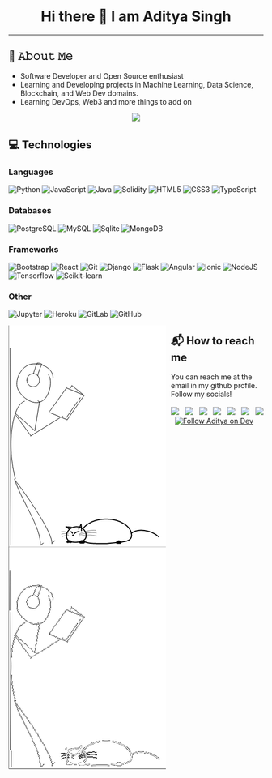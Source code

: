 <h1 align="center">Hi there 👋 I am Aditya Singh</h1>
<hr>

<!-- - 🔭 I’m currently working on ...
- 🌱 I’m currently learning ...
- 👯 I’m looking to collaborate on ...
- 🤔 I’m looking for help with ...
- 💬 Ask me about ...
- 📫 How to reach me: ...
- 😄 Pronouns: ...
- ⚡ Fun fact: ... -->

## :book: 𝙰𝚋𝚘𝚞𝚝 𝙼𝚎
- Software Developer and Open Source enthusiast
- Learning and Developing projects in Machine Learning, Data Science, Blockchain, and Web Dev domains.
- Learning DevOps, Web3 and more things to add on

<!-- ![Aditya's GitHub stats](https://github-readme-stats.vercel.app/api?username=aditya172926&show_icons=true&theme=tokyonight) -->

<p align='center'>
  <a href="#"><img src="https://github-readme-stats.vercel.app/api?username=aditya172926&show_icons=true&count_private=true&theme=tokyonight"></a>
</p>

## 💻 Technologies
### Languages
![Python](https://img.shields.io/badge/-Python-black?style=flat-square&logo=Python) ![JavaScript](https://img.shields.io/badge/-JavaScript-black?style=flat-square&logo=javascript) ![Java](https://img.shields.io/badge/-java-E34A86?style=flat-square&logo=java) ![Solidity](https://img.shields.io/badge/-Solidity-black?style=flat-square&logo=Solidity) ![HTML5](https://img.shields.io/badge/-HTML5-E34F26?style=flat-square&logo=html5&logoColor=white) ![CSS3](https://img.shields.io/badge/-CSS3-1572B6?style=flat-square&logo=css3) ![TypeScript](https://img.shields.io/badge/-TypeScript-white?style=flat-square&logo=typescript)

### Databases
![PostgreSQL](https://img.shields.io/badge/-PostgreSQL-black?style=flat-square&logo=postgresql) ![MySQL](https://img.shields.io/badge/-MySQL-black?style=flat-square&logo=mysql) ![Sqlite](https://img.shields.io/badge/-sqlite-black?style=flat-square&logo=sqlite) ![MongoDB](https://img.shields.io/badge/-mongodb-black?style=flat-square&logo=mongodb)

### Frameworks
![Bootstrap](https://img.shields.io/badge/-Bootstrap-white?style=flat-square&logo=bootstrap) ![React](https://img.shields.io/badge/-React-black?style=flat-square&logo=react) ![Git](https://img.shields.io/badge/-Git-black?style=flat-square&logo=git) ![Django](https://img.shields.io/badge/-Django-darkgreen?style=flat-square&logo=Django) ![Flask](https://img.shields.io/badge/-Flask-black?style=flat-square&logo=Flask) ![Angular](https://img.shields.io/badge/-Angular-ff0000?style=flat-square&logo=Angular) ![Ionic](https://img.shields.io/badge/-Ionic-black?style=flat-square&logo=Ionic) ![NodeJS](https://img.shields.io/badge/-NodeJs-black?style=flat-square&logo=nodejs) ![Tensorflow](https://img.shields.io/badge/-Tensorflow-black?style=flat-square&logo=Tensorflow) ![Scikit-learn](https://img.shields.io/badge/-scikit_learn-white?style=flat-square&logo=scikitlearn)

### Other
![Jupyter](https://img.shields.io/badge/-Jupyter-black?style=flat-square&logo=jupyter) ![Heroku](https://img.shields.io/badge/-Heroku-430098?style=flat-square&logo=heroku) ![GitLab](https://img.shields.io/badge/-GitLab-FCA121?style=flat-square&logo=gitlab) ![GitHub](https://img.shields.io/badge/-GitHub-181717?style=flat-square&logo=github)


<img align="left" style="padding-right:10px;" src = "https://github.com/aditya172926/aditya172926/blob/main/gif_light_mode.gif#gh-light-mode-only"/>
<img align="left" padding-right=10px; src = "https://github.com/aditya172926/aditya172926/blob/main/gif_dark.gif#gh-dark-mode-only"/>
<!--   ![Gif_light_mode](https://github.com/aditya172926/aditya172926/blob/main/gif_light_mode.gif#gh-light-mode-only)
![Gif_dark_mode](https://github.com/aditya172926/aditya172926/blob/main/gif_dark.gif#gh-dark-mode-only)  -->
  
## :mailbox_with_mail: How to reach me
You can reach me at the email in my github profile. Follow my socials!<br><br>
[<img src="https://img.shields.io/badge/LinkedIn-0077B5?style=for-the-badge&logo=linkedin&logoColor=white">](https://www.linkedin.com/in/aditya-26/) &nbsp; [<img src="https://img.shields.io/badge/Twitter-1DA1F2?style=for-the-badge&logo=twitter&logoColor=white">](https://twitter.com/AdityaS25414560) &nbsp; [<img src="https://img.shields.io/badge/website-000000?style=for-the-badge&logo=About.me&logoColor=white">](https://aditya26sg.pythonanywhere.com/) &nbsp; [<img src="https://img.shields.io/badge/Medium-12100E?style=for-the-badge&logo=medium&logoColor=white">](https://medium.com/@aditya26sg) &nbsp; [<img src="https://img.shields.io/badge/YouTube-FF0000?style=for-the-badge&logo=youtube&logoColor=white">](https://www.youtube.com/channel/UC_Uf_dG5U5dd7FWpL7NA2GQ) &nbsp; [<img src="https://img.shields.io/badge/Kaggle-20BEFF?style=for-the-badge&logo=Kaggle&logoColor=white">](https://www.kaggle.com/aditya26sg) &nbsp; [<img src="https://img.icons8.com/color/48/000000/devpost.png" width="4.2%">](https://devpost.com/aditya26sg?ref_content=user-portfolio&ref_feature=portfolio&ref_medium=global-nav) &nbsp; [<img src="https://img.shields.io/badge/dev.to-0A0A0A?style=for-the-badge&logo=devdotto&logoColor=white" alt="Follow Aditya on Dev" title="Follow Aditya on Dev"/>](https://dev.to/aditya172926)

<br>
<br><br>
